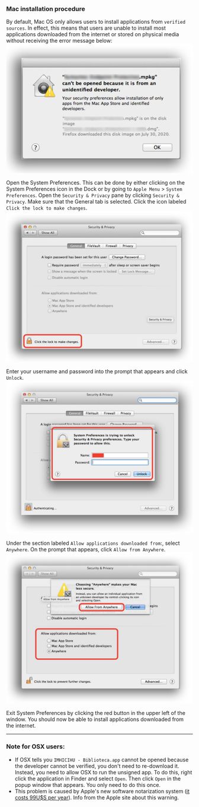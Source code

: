 ### Mac installation procedure
By default, Mac OS only allows users to install applications from `verified sources`. In effect, this means that users are unable to install most applications downloaded from the internet or stored on physical media without receiving the error message below:
![trash.png](/images/4253502906.jpg)

Open the System Preferences. This can be done by either clicking on the System Preferences icon in the Dock or by going to `Apple Menu` > `System Preferences`.
Open the `Security & Privacy` pane by clicking `Security & Privacy`.
Make sure that the General tab is selected. Click the icon labeled `Click the lock to make changes`.
![trash.png](/images/2050459796.jpg)

Enter your username and password into the prompt that appears and click `Unlock`.
![trash.png](/images/3357284949-44.jpg)

Under the section labeled `Allow applications downloaded from`:, select `Anywhere`. On the prompt that appears, click `Allow from Anywhere`.
![trash.png](/images/4049989995.jpg)

Exit System Preferences by clicking the red button in the upper left of the window. You should now be able to install applications downloaded from the internet.

------------------------
### Note for OSX users: 
* If OSX tells you `IMHICIHU - Biblioteca.app` cannot be opened because the developer cannot be verified, you don't need to re-download it. Instead, you need to allow OSX to run the unsigned app. To do this, right click the application in Finder and select `Open`. Then click `Open` in the popup window that appears. You only need to do this once.
* This problem is caused by Apple's new software notarization system ([it costs 99U$S per year](https://developer.apple.com/programs/whats-included/#:~:text=Pricing%20and%20fees,in%20local%20currency%20where%20available.)). Info from the Apple site about this warning.
